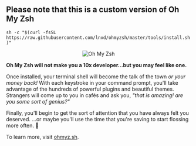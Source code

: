 ## Please note that this is a custom version of Oh My Zsh

`sh -c "$(curl -fsSL https://raw.githubusercontent.com/lnxd/ohmyzsh/master/tools/install.sh)"` 

<p align="center"><img src="https://ohmyzsh.s3.amazonaws.com/omz-ansi-github.png" alt="Oh My Zsh"></p>

**Oh My Zsh will not make you a 10x developer...but you may feel like one.**

Once installed, your terminal shell will become the talk of the town _or your money back!_ With each keystroke in your command prompt, you'll take advantage of the hundreds of powerful plugins and beautiful themes. Strangers will come up to you in cafés and ask you, _"that is amazing! are you some sort of genius?"_

Finally, you'll begin to get the sort of attention that you have always felt you deserved. ...or maybe you'll use the time that you're saving to start flossing more often. 😬

To learn more, visit [ohmyz.sh](https://ohmyz.sh).